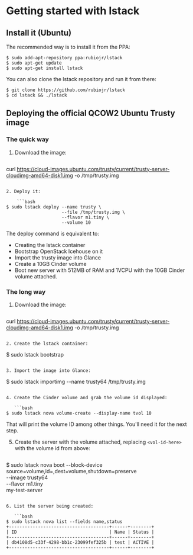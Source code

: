# Getting started with lstack

## Install it (Ubuntu)

The recommended way is to install it from the PPA:

```
$ sudo add-apt-repository ppa:rubiojr/lstack
$ sudo apt-get update
$ sudo apt-get install lstack
```

You can also clone the lstack repository and run it from there:

```
$ git clone https://github.com/rubiojr/lstack
$ cd lstack && ./lstack
```

## Deploying the official QCOW2 Ubuntu Trusty image

### The quick way

1. Download the image:

    ```bash
curl https://cloud-images.ubuntu.com/trusty/current/trusty-server-cloudimg-amd64-disk1.img -o /tmp/trusty.img
```

2. Deploy it:

    ```bash
$ sudo lstack deploy --name trusty \
                     --file /tmp/trusty.img \
                     --flavor m1.tiny \
                     --volume 10
```

The deploy command is equivalent to:
* Creating the lstack container
* Bootstrap OpenStack Icehouse on it
* Import the trusty image into Glance
* Create a 10GB Cinder volume
* Boot new server with 512MB of RAM and 1VCPU with the 10GB Cinder volume attached.

### The long way

1. Download the image:

   ```
curl https://cloud-images.ubuntu.com/trusty/current/trusty-server-cloudimg-amd64-disk1.img -o /tmp/trusty.img
```

2. Create the lstack container:

   ```
$ sudo lstack bootstrap
```

3. Import the image into Glance:

   ```
$ sudo lstack importimg --name trusty64 /tmp/trusty.img
```

4. Create the Cinder volume and grab the volume id displayed:

   ```bash
$ sudo lstack nova volume-create --display-name tvol 10
```
That will print the volume ID among other things. You'll need it for the next step.

5. Create the server with the volume attached, replacing `<vol-id-here>` with the volume id from above:

   ```bash
$ sudo lstack nova boot --block-device source=volume,id=<vol-id-here>,dest=volume,shutdown=preserve \
			               --image trusty64 \
                           --flavor m1.tiny \
                           my-test-server
```

6. List the server being created:

   ```bash
$ sudo lstack nova list --fields name,status
+--------------------------------------+------+--------+
| ID                                   | Name | Status |
+--------------------------------------+------+--------+
| db4108d5-c33f-4298-bb1c-23099fef325b | test | ACTIVE |
+--------------------------------------+------+--------+
```